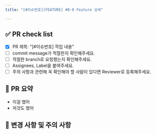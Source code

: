```yaml
---
title: "[#이슈번호][FEATURE] #0-0 Feature 상세"

---
```


## ✅ PR check list

- [x] PR 제목: "[#이슈번호] 작업 내용" 
- [ ] commit message가 적절한지 확인해주세요.
- [ ] 적절한 branch로 요청했는지 확인해주세요.
- [ ] Assignees, Label을 붙여주세요.
- [ ] 주의 사항과 관련해 꼭 확인해야 할 사람이 있다면 Reviewer로 등록해주세요.

## 📝 PR 요약

- 이걸 했어
- 저것도 했어

## 📌 변경 사항 및 주의 사항

<!--
변경사항 및 주의 사항이 있다면 적어주세요.
주의 사항과 관련해 꼭 확인해야 할 사람이 있다면 리뷰어로 등록해주세요. (다른 사람이 작성한 코드 수정 등)
코드 리뷰 시 더 꼼꼼하게 확인 받고 싶은 부분이 있다면 적어주세요.
-->

<br/>

